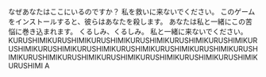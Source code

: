 なぜあなたはここにいるのですか？ 私を救いに来ないでください。
このゲームをインストールすると、彼らはあなたを殺します。
あなたは私と一緒にこの苦悩に巻き込まれます。
くるしみ、くるしみ。 私と一緒に来ないでください。
KURUSHIMIKURUSHIMIKURUSHIMIKURUSHIMIKURUSHIMIKURUSHIMIKURUSHIMIKURUSHIMIKURUSHIMIKURUSHIMIKURUSHIMIKURUSHIMIKURUSHIMIKURUSHIMIKURUSHIMIKURUSHIMIKURUSHIMIKURUSHIMIKURUSHIMIKURUSHIMI
A
